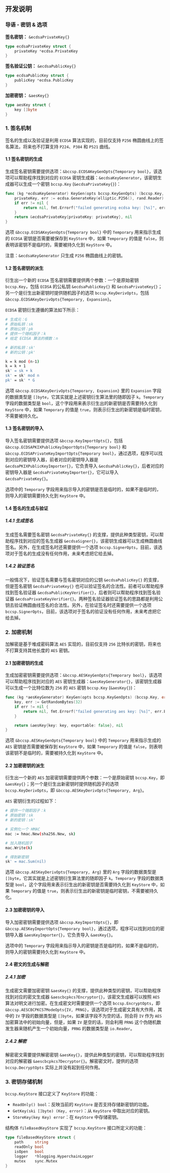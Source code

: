 ## 开发说明

### 导语 - 密钥 & 选项

**签名密钥：** `&ecdsaPrivateKey{}`
```go
type ecdsaPrivateKey struct {
    privateKey *ecdsa.PrivateKey
}
```

**签名验证公钥：** `&ecdsaPublicKey{}`
```go
type ecdsaPublicKey struct {
    publicKey *ecdsa.PublicKey
}
```

**加密密钥：** `&aesKey{}`
```go
type aesKey struct {
    key []byte
}
```

### 1. 签名机制

签名的生成以及验证是利用 `ECDSA` 算法实现的，目前仅支持 `P256` 椭圆曲线上的签名算法，将来也不打算支持 `P224`、`P384` 和 `P521` 曲线。

#### 1.1 签名密钥的生成

生成签名密钥需要提供选项：`&bccsp.ECDSAKeyGenOpts{Temporary bool}`，该选项可以帮助程序找到对应的 `ECDSA` 密钥生成器：`&ecdsaKeyGenerator`，该密钥生成器可以生成一个密钥 `bccsp.Key` (`&ecdsaPrivateKey{}`)：
```go
func (kg *ecdsaKeyGenerator) KeyGen(opts bccsp.KeyGenOpts) (bccsp.Key, error) {
	privateKey, err := ecdsa.GenerateKey(elliptic.P256(), rand.Reader)
	if err != nil {
		return nil, fmt.Errorf("failed generating ecdsa key: [%s]", err.Error())
	}
	return &ecdsaPrivateKey{privateKey: privateKey}, nil
}
```

选项 `&bccsp.ECDSAKeyGenOpts{Temporary bool}` 中的 `Temporary` 用来指示生成的 `ECDSA` 密钥是否需要被保存到 `KeyStore` 中，如果 `Temporary` 的值是 `false`，则表明该密钥不是临时的，需要被持久化到 `KeyStore` 中。

注意：`&ecdsaKeyGenerator` 只生成 `P256` 椭圆曲线上的密钥。

#### 1.2 签名密钥的派生

衍生出一个新的 `ECDSA` 签名密钥需要提供两个参数：一个是原始密钥 `bccsp.Key`，包括 `ECDSA` 的公私钥 `&ecdsaPublicKey{}` 和 `&ecdsaPrivateKey{}`；另一个是衍生出新密钥时提供随机因子的选项 `bccsp.KeyDerivOpts`，包括 `&bccsp.ECDSAKeyDerivOpts{Temporary, Expansion}`。

`ECDSA` 密钥衍生遵循的算法如下所示：
```sh
# 生成元：G
# 原始私钥：sk
# 原始公钥：pk
# 提供一个随机因子：k
# 给定 ECDSA 算法的模数：n

# 新的私钥：sk'
# 新的公钥：pk'

k = k mod (n-1)
k = k + 1
sk' = sk + k
sk' = sk' mod n
pk' = sk' * G
```

选项 `&bccsp.ECDSAKeyDerivOpts{Temporary, Expansion}` 里的 `Expansion` 字段的数据类型是 `[]byte`，它其实就是上述密钥衍生算法里的随即因子 `k`。`Temporary` 字段的数据类型是 `bool`，这个字段用来表示衍生出的新密钥是否需要持久化到 `KeyStore` 中，如果 `Temporary` 的值是 `true`，则表示衍生出的新密钥是临时密钥，不需要被持久化。

#### 1.3 签名密钥的导入

导入签名密钥需要提供选项 `&bccsp.KeyImportOpts{}`，包括 `&bccsp.ECDSAPKIXPublicKeyImportOpts{Temporary bool}` 和 `&bccsp.ECDSAPrivateKeyImportOpts{Temporary bool}`，通过选项，程序可以找到对应的密钥导入器，前者对应的密钥导入器是 `&ecdsaPKIXPublicKeyImporter{}`，它负责导入 `&ecdsaPublicKey{}`，后者对应的密钥导入器是 `&ecdsaPrivateKeyImporter{}`，它可以导入 `&ecdsaPrivateKey{}`。

选项中的 `Temporary` 字段用来指示导入的密钥是否是临时的，如果不是临时的，则导入的密钥需要持久化到 `KeyStore` 中。

#### 1.4 签名的生成与验证

##### 1.4.1 生成签名

生成签名需要签名密钥 `&ecdsaPrivateKey{}` 的支撑，提供此种类型密钥，可以帮助程序找到对应的签名生成器 `&ecdsaSigner{}`，该密钥生成器可以生成椭圆曲线签名。另外，在生成签名时还需要提供一个选项 `bccsp.SignerOpts`，目前，该选项对于签名的生成没有任何作用，未来考虑把它给去掉。

##### 1.4.2 验证签名

一般情况下，验证签名需要与签名密钥对应的公钥 `&ecdsaPublicKey{}` 的支撑，但是签名密钥 `&ecdsaPrivateKey{}` 也可以验证签名的合法性。前者可以帮助程序找到签名验证器 `&ecdsaPublicKeyVerifier{}`，后者则可以帮助程序找到签名验证器 `&ecdsaPrivateKeyVerifier{}`。两种签名验证器验证签名的思路都是利用公钥去验证椭圆曲线签名的合法性。另外，在验证签名时还需要提供一个选项 `bccsp.SignerOpts`，目前，该选项对于签名的验证没有任何作用，未来考虑把它给去掉。

### 2. 加密机制

加解密是基于堆成密码算法 `AES` 实现的，目前仅支持 `256` 比特长的密钥，将来也不打算支持其他长度的 `AES` 密钥。

#### 2.1 加密密钥的生成

生成加密密钥需要提供选项：`&bccsp.AESKeyGenOpts{Temporary bool}`，该选项可以帮助程序找到对应的 `AES` 密钥生成器：`&aesKeyGenerator{}`，该密钥生成器可以生成一个比特位数为 `256` 的 `AES` 密钥 `bccsp.Key` (`&aesKey{}`)：
```go
func (kg *aesKeyGenerator) KeyGen(opts bccsp.KeyGenOpts) (bccsp.Key, error) {
	key, err := GetRandomBytes(32)
	if err != nil {
		return nil, fmt.Errorf("failed generating aes key: [%s]", err.Error())
	}

	return &aesKey{key: key, exportable: false}, nil
}
```

选项 `&bccsp.AESKeyGenOpts{Temporary bool}` 中的 `Temporary` 用来指示生成的 `AES` 密钥是否需要被保存到 `KeyStore` 中，如果 `Temporary` 的值是 `false`，则表明该密钥不是临时的，需要被持久化到 `KeyStore` 中。

#### 2.2 加密密钥的派生

衍生出一个新的 `AES` 加密密钥需要提供两个参数：一个是原始密钥 `bccsp.Key`，即 `&aesKey{}`；另一个是衍生出新密钥时提供随机因子的选项 `bccsp.KeyDerivOpts`，即 `&bccsp.AESKeyDerivOpts{Temporary, Arg}`。

`AES` 密钥衍生的过程如下：
```sh
# 提供一个随即因子：k
# 原始密钥：sk
# 新的密钥：sk'

# 实例化一个 HMAC
mac := hmac.New(sha256.New, sk)

# 加入随机因子
mac.Write(k)

# 得到新密钥
sk' = mac.Sum(nil)
```

选项 `&bccsp.AESKeyDerivOpts{Temporary, Arg}` 里的 `Arg` 字段的数据类型是 `[]byte`，它其实就是上述密钥衍生算法里的随即因子 `k`。`Temporary` 字段的数据类型是 `bool`，这个字段用来表示衍生出的新密钥是否需要持久化到 `KeyStore` 中，如果 `Temporary` 的值是 `true`，则表示衍生出的新密钥是临时密钥，不需要被持久化。

#### 2.3 加密密钥的导入

导入加密密钥需要提供选项 `&bccsp.KeyImportOpts{}`，即 `&bccsp.AESKeyImportOpts{Temporary bool}`，通过选项，程序可以找到对应的密钥导入器 `&aesKeyImporter{}`，它负责导入 `&aesKey{}`。

选项中的 `Temporary` 字段用来指示导入的密钥是否是临时的，如果不是临时的，则导入的密钥需要持久化到 `KeyStore` 中。

#### 2.4 密文的生成与解密

##### 2.4.1 加密

生成密文需要加密密钥 `&aesKey{}` 的支撑，提供此种类型的密钥，可以帮助程序找到对应的密文生成器 `&aescbcpkcs7Encryptor{}`，该密文生成器可以按照 `AES` 算法对明文进行加密。在生成密文时需要提供一个选项 `bccsp.EncryptOpts`，即 `&bccsp.AESCBCPKCS7ModeOpts{IV, PRNG}`，该选项对于生成密文具有大作用，其中的 `IV` 字段的数据类型是 `[]byte`，如果该字段不为空的话，则会将 `IV` 作为 `AES` 加密算法中的初始向量，但是，如果 `IV` 是空的话，则会利用 `PRNG` 这个伪随机数发生器来随机产生一个初始向量，`PRNG` 的数据类型是 `io.Reader`。

##### 2.4.2 解密

解密密文需要提供解密密钥 `&aesKey{}`，提供此种类型的密钥，可以帮助程序找到对应的解密器 `&aescbcpkcs7Decryptor{}`。解密密文时，提供的选项 `bccsp.DecryptOpts` 实际上并没有起到任何作用。

### 3. 密钥存储机制

`bccsp.KeyStore` 接口定义了 `KeyStore` 的功能：
- `ReadOnly() bool`：反映当前的 `KeyStore` 是否支持存储新密钥的功能。
- `GetKey(ski []byte) (Key, error)`：从 `KeyStore` 中取出对应的密钥。
- `StoreKey(key Key) error`：在 `KeyStore` 中存储密钥。

结构体 `fileBasedKeyStore` 实现了 `bccsp.KeyStore` 接口所定义的功能：
```go
type fileBasedKeyStore struct {
	path     string
	readOnly bool
	isOpen   bool
	logger   *hlogging.HyperchainLogger
	mutex    sync.Mutex
}
```
